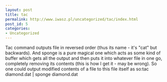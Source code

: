 ```yaml
---
layout: post
title: tac
permalink: http://www.iwasz.pl/uncategorized/tac/index.html
post_id: 5
categories: 
- Uncategorized
---
```


Tac command outputs file in reversed order (thus its name - it's "cat" but backwards). And sponge is a pure magical one which acts as some kind of buffer which gets all the output and then puts it into whatever file in one go, completely removing its contents (this is how I get it - may be wrong). So one could output modified contents of a file to this file itself as so:tac diamond.dat | sponge diamond.dat
 